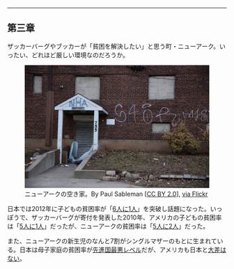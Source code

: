 <hr id="chapter-3" />

## 第三章

ザッカーバーグやブッカーが「貧困を解決したい」と思う町・ニューアーク。いったい、どれほど厳しい環境なのだろうか。

<p><figure>
  <img src="the-prize-draft-images/newark-housing-authority.jpg" />
  <figcaption>
    ニューアークの空き家。By Paul Sableman [<a href="http://creativecommons.org/licenses/by/2.0">CC BY 2.0</a>], <a href="https://flic.kr/p/mzgxP8">via Flickr</a>
  </figcaption>
</figure></p>

日本では2012年に子どもの貧困率が「[6人に1人](http://www.nikkei.com/article/DGKKZO95894570Y6A100C1CC1000/)」を突破し話題になった。いっぽうで、ザッカーバーグが寄付を発表した2010年、アメリカの子どもの貧困率は「[5人に1人](http://www.pewresearch.org/fact-tank/2015/07/14/black-child-poverty-rate-holds-steady-even-as-other-groups-see-declines/)」だったが、ニューアークの貧困率は「[5人に2人](http://acnj.org/downloads/2013_02_01_NewarkReport.pdf)」だった。

また、ニューアークの新生児のなんと7割がシングルマザーのもとに生まれている。日本は母子家庭の貧困率が[先進国最悪レベル](https://twitter.com/danishembtokyo/status/803868746855096320)だが、アメリカも日本と[大差はない](http://www8.cao.go.jp/youth/whitepaper/h26honpen/b1_03_03.html)。
